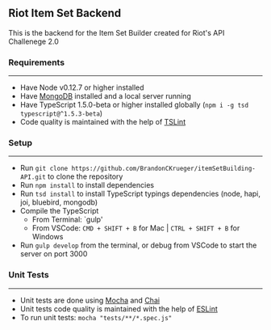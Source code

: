 ## Riot Item Set Backend
This is the backend for the Item Set Builder created for Riot's API Challenege 2.0

### Requirements
---
* Have Node v0.12.7 or higher installed
* Have [MongoDB](https://www.mongodb.org/) installed and a local server running
* Have TypeScript 1.5.0-beta or higher installed globally (`npm i -g tsd typescript@^1.5.3-beta`)
* Code quality is maintained with the help of [TSLint](https://www.npmjs.com/package/tslint)

### Setup
---
* Run `git clone https://github.com/BrandonCKrueger/itemSetBuilding-API.git` to clone the repository
* Run `npm install` to install dependencies
* Run `tsd install` to install TypeScript typings dependencies (node, hapi, joi, bluebird, mongodb)
* Compile the TypeScript
  * From Terminal: `gulp'
  * From VSCode: `CMD + SHIFT + B` for Mac | `CTRL + SHIFT + B` for Windows
* Run `gulp develop` from the terminal, or debug from VSCode to start the server on port 3000

### Unit Tests
---
* Unit tests are done using [Mocha](http://mochajs.org/) and [Chai](http://chaijs.com/)
* Unit tests code quality is maintained with the help of [ESLint](http://eslint.org/)
* To run unit tests: `mocha "tests/**/*.spec.js"`
